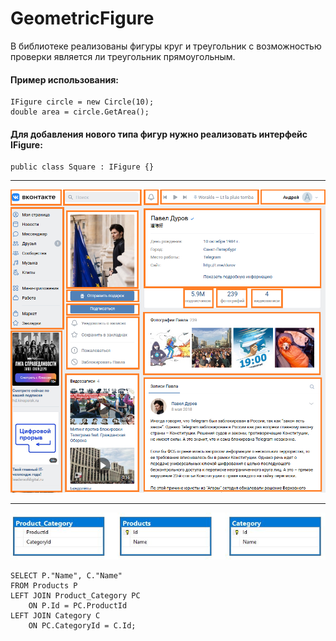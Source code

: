 # GeometricFigure
В библиотеке реализованы фигуры круг и треугольник с возможностью проверки является ли треугольник прямоугольным.
#### Пример использования:
    IFigure circle = new Circle(10);
    double area = circle.GetArea();

#### Для добавления нового типа фигур нужно реализовать интерфейс IFigure: 
    public class Square : IFigure {}


---

![Задание 6](Задание6.png)

---

![Задание 9 диаграмма БД](SQL_View.JPG)

    SELECT P."Name", C."Name"
    FROM Products P
    LEFT JOIN Product_Category PC
	    ON P.Id = PC.ProductId
    LEFT JOIN Category C
	    ON PC.CategoryId = C.Id;